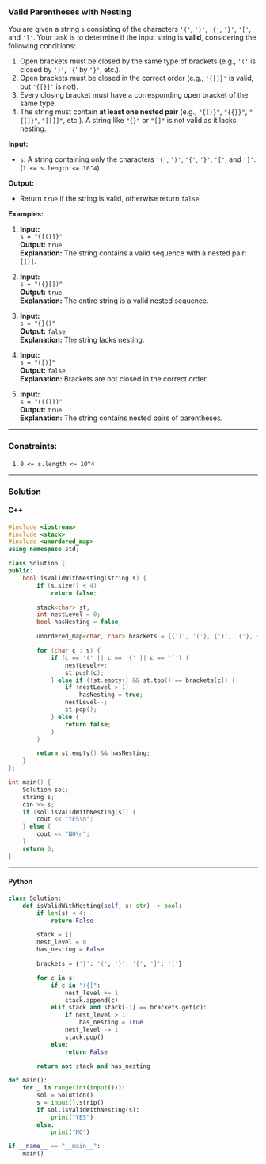 
### Valid Parentheses with Nesting

You are given a string `s` consisting of the characters `'('`, `')'`, `'{'`, `'}'`, `'['`, and `']'`. Your task is to determine if the input string is **valid**, considering the following conditions:

1. Open brackets must be closed by the same type of brackets (e.g., `'('` is closed by `')'`, `'{`' by `'}'`, etc.).
2. Open brackets must be closed in the correct order (e.g., `'{[]}'` is valid, but `'{[}]'` is not).
3. Every closing bracket must have a corresponding open bracket of the same type.
4. The string must contain **at least one nested pair** (e.g., `"{()}"`, `"{{}}"`, `"{[]}"`, `"[[]]"`, etc.). A string like `"{}"` or `"[]"` is not valid as it lacks nesting.

**Input:**

- `s`: A string containing only the characters `'('`, `')'`, `'{'`, `'}'`, `'['`, and `']'`.  
    (`1 <= s.length <= 10^4`)

**Output:**

- Return `true` if the string is valid, otherwise return `false`.

**Examples:**

1. **Input:**  
    `s = "{[()]}"`  
    **Output:** `true`  
    **Explanation:** The string contains a valid sequence with a nested pair: `[()]`.
    
2. **Input:**  
    `s = "({}[])"`  
    **Output:** `true`  
    **Explanation:** The entire string is a valid nested sequence.
    
3. **Input:**  
    `s = "{}()"`  
    **Output:** `false`  
    **Explanation:** The string lacks nesting.
    
4. **Input:**  
    `s = "([)]"`  
    **Output:** `false`  
    **Explanation:** Brackets are not closed in the correct order.
    
5. **Input:**  
    `s = "((()))"`  
    **Output:** `true`  
    **Explanation:** The string contains nested pairs of parentheses.

---

### Constraints:

1. `0 <= s.length <= 10^4`

---

### Solution

#### C++

```cpp
#include <iostream>
#include <stack>
#include <unordered_map>
using namespace std;

class Solution {
public:
    bool isValidWithNesting(string s) {
        if (s.size() < 4)
            return false;

        stack<char> st;
        int nestLevel = 0;
        bool hasNesting = false;

        unordered_map<char, char> brackets = {{')', '('}, {'}', '{'}, {']', '['}};

        for (char c : s) {
            if (c == '(' || c == '{' || c == '[') {
                nestLevel++;
                st.push(c);
            } else if (!st.empty() && st.top() == brackets[c]) {
                if (nestLevel > 1)
                    hasNesting = true;
                nestLevel--;
                st.pop();
            } else {
                return false;
            }
        }

        return st.empty() && hasNesting;
    }
};

int main() {
    Solution sol;
    string s;
    cin >> s;
    if (sol.isValidWithNesting(s)) {
        cout << "YES\n";
    } else {
        cout << "NO\n";
    }
    return 0;
}
```

---

#### Python

```python
class Solution:
    def isValidWithNesting(self, s: str) -> bool:
        if len(s) < 4:
            return False

        stack = []
        nest_level = 0
        has_nesting = False

        brackets = {')': '(', '}': '{', ']': '['}

        for c in s:
            if c in "({[":
                nest_level += 1
                stack.append(c)
            elif stack and stack[-1] == brackets.get(c):
                if nest_level > 1:
                    has_nesting = True
                nest_level -= 1
                stack.pop()
            else:
                return False

        return not stack and has_nesting

def main():
    for _ in range(int(input())):
	    sol = Solution()
	    s = input().strip()
	    if sol.isValidWithNesting(s):
	        print("YES")
	    else:
	        print("NO")

if __name__ == "__main__":
    main()
```
```